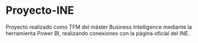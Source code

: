 # Proyecto-INE
Proyecto realizado como TFM del máster Business Intelligence mediante la herramienta Power BI, realizando conexiones con la página oficial del INE.
